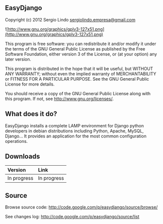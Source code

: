 ## EasyDjango ##
Copyright (c) 2012 Sergio Lindo <sergiolindo.empresa@gmail.com>

![http://www.gnu.org/graphics/gplv3-127x51.png](http://www.gnu.org/graphics/gplv3-127x51.png)

This program is free software: you can redistribute it and/or modify
it under the terms of the GNU General Public License as published by
the Free Software Foundation, either version 3 of the License, or
(at your option) any later version.

This program is distributed in the hope that it will be useful,
but WITHOUT ANY WARRANTY; without even the implied warranty of
MERCHANTABILITY or FITNESS FOR A PARTICULAR PURPOSE.  See the
GNU General Public License for more details.

You should receive a copy of the GNU General Public License
along with this program.  If not, see <http://www.gnu.org/licenses/>.

## What does it do? ##
EasyDjango installs a complete LAMP environment for Django python developers in debian distributions including Python, Apache, MySQL, Django...
It provides an application for the most common configuration operations.

## Downloads ##
| **Version** | **Link** |
|:------------|:---------|
| In progress | In progress |

## Source ##
<p>Browse source code: <a href='http://code.google.com/p/easydjango/source/browse/'>http://code.google.com/p/easydjango/source/browse/</a> </p>
<p>See changes log: <a href='http://code.google.com/p/easydjango/source/list'>http://code.google.com/p/easydjango/source/list</a> </p>